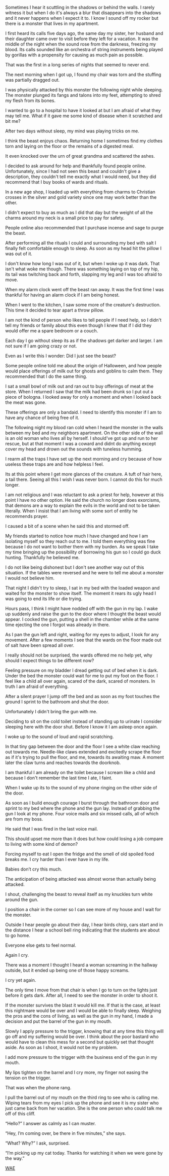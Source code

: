 Sometimes I hear it scuttling in the shadows or behind the walls. I rarely witness it but when I do it's always a blur that disappears into the shadows and it never happens when I expect it to. I know I sound off my rocker but there is a monster that lives in my apartment. 

I first heard its calls five days ago, the same day my sister, her husband and their daughter came over to visit before they left for a vacation. It was the middle of the night when the sound rose from the darkness, freezing my blood. Its calls sounded like an orchestra of string instruments being played by gorillas with a propensity for causing as much pain as possible. 

That was the first in a long series of nights that seemed to never end. 

The next morning when I got up, I found my chair was torn and the stuffing was partially dragged out. 

I was physically attacked by this monster the following night while sleeping. The monster plunged its fangs and talons into my feet, attempting to shred my flesh from its bones. 

I wanted to go to a hospital to have it looked at but I am afraid of what they may tell me. What if it gave me some kind of disease when it scratched and bit me?

After two days without sleep, my mind was playing tricks on me. 

I think the beast enjoys chaos. Returning home I sometimes find my clothes torn and laying on the floor or the remains of a digested meal. 

It even knocked over the urn of great grandma and scattered the ashes.

I decided to ask around for help and thankfully found people online. Unfortunately, since I had not seen this beast and couldn't give a description, they couldn't tell me exactly what I would need, but they did recommend that I buy books of wards and rituals. 

In a new age shop, I loaded up with everything from charms to Christian crosses in the silver and gold variety since one may work better than the other. 

I didn't expect to buy as much as I did that day but the weight of all the charms around my neck is a small price to pay for safety.

People online also recommended that I purchase incense and sage to purge the beast.

After performing all the rituals I could and surrounding my bed with salt I finally felt comfortable enough to sleep. As soon as my head hit the pillow I was out of it. 

I don't know how long I was out of it, but when I woke up it was dark. That isn't what woke me though. There was something laying on top of my hip, its tail was twitching back and forth, slapping my leg and I was too afraid to move.

When my alarm clock went off the beast ran away. It was the first time I was thankful for having an alarm clock if I am being honest.

When I went to the kitchen, I saw some more of the creature's destruction. This time it decided to tear apart a throw pillow.

I am not the kind of person who likes to tell people if I need help, so I didn't tell my friends or family about this even though I knew that if I did they would offer me a spare bedroom or a couch.

Each day I go without sleep its as if the shadows get darker and larger. I am not sure if I am going crazy or not. 

Even as I write this I wonder: Did I just see the beast?

Some people online told me about the origin of Halloween, and how people would place offerings of milk out for ghosts and goblins to calm them. They recommended that I do the same thing.

I sat a small bowl of milk out and ran out to buy offerings of meat at the store. When I returned I saw that the milk had been drunk so I put out a piece of bologna. I looked away for only a moment and when I looked back the meat was gone. 

These offerings are only a bandaid. I need to identify this monster if I am to have any chance of being free of it.

The following night my blood ran cold when I heard the monster in the walls between my bed and my neighbors apartment. On the other side of the wall is an old woman who lives all by herself. I should've got up and run to her rescue, but at that moment I was a coward and didnt do anything except cover my head and drown out the sounds with tuneless humming. 

I rearm all the traps I have set up the next morning and cry because of how useless these traps are and how helpless I feel.

Its at this point where I get more glances of the creature. A tuft of hair here, a tail there. Seeing all this I wish I was never born. I cannot do this for much longer.

I am not religious and I was reluctant to ask a priest for help, however at this point I have no other option. He said the church no longer does exorcisms, that demons are a way to explain the evils in the world and not to be taken literally. When I insist that I am living with some sort of entity he recommends prayer.

I caused a bit of a scene when he said this and stormed off.

My friends started to notice how much I have changed and how I am isolating myself so they reach out to me. I told them everything was fine because I do not want to bother them with my burden. As we speak I take my time bringing up the possibility of borrowing his gun so I could go duck hunting. Thankfully he believed me. 

I do not like being dishonest but I don't see another way out of this situation. If the tables were reversed and he were to tell me about a monster I would not believe him. 

That night I didn't try to sleep, I sat in my bed with the loaded weapon and waited for the monster to show itself. The moment it rears its ugly head I was going to end its life or die trying.

Hours pass, I think I might have nodded off with the gun in my lap. I wake up suddenly and raise the gun to the door where I thought the beast would appear. I cocked the gun, putting a shell in the chamber while at the same time ejecting the one I forgot was already in there.

As I pan the gun left and right, waiting for my eyes to adjust, I look for any movement. After a few moments I see that the wards on the floor made out of salt have been spread all over. 

I really should not be surprised, the wards offered me no help yet, why should I expect things to be different now?

Feeling pressure on my bladder I dread getting out of bed when it is dark. Under the bed the monster could wait for me to put my foot on the floor. I feel like a child all over again, scared of the dark, scared of monsters. In truth I am afraid of everything.

After a silent prayer I jump off the bed and as soon as my foot touches the ground I sprint to the bathroom and shut the door.

Unfortunately I didn't bring the gun with me.

Deciding to sit on the cold toilet instead of standing up to urinate I consider sleeping here with the door shut. Before I know it I am asleep once again.

I woke up to the sound of loud and rapid scratching.

In that tiny gap between the door and the floor I see a white claw reaching out towards me. Needle-like claws extended and excitedly scrape the floor as if it's trying to pull the floor, and me, towards its awaiting maw. A moment later the claw turns and reaches towards the doorknob. 

I am thankful I am already on the toilet because I scream like a child and because I don't remember the last time I ate, I faint.

When I wake up its to the sound of my phone ringing on the other side of the door.

As soon as I build enough courage I burst through the bathroom door and sprint to my bed where the phone and the gun lay. Instead of grabbing the gun I look at my phone. Four voice mails and six missed calls, all of which are from my boss. 

He said that I was fired in the last voice mail.

This should upset me more than it does but how could losing a job compare to living with some kind of demon? 

Forcing myself to eat I open the fridge and the smell of old spoiled food breaks me. I cry harder than I ever have in my life. 

Babies don’t cry this much.

The anticipation of being attacked was almost worse than actually being attacked. 

I shout, challenging the beast to reveal itself as my knuckles turn white around the gun.

I position a chair in the corner so I can see more of my house and I wait for the monster. 

Outside I hear people go about their day, I hear birds chirp, cars start and in the distance I hear a school bell ring indicating that the students are about to go home.

Everyone else gets to feel normal.

Again I cry.

There was a moment I thought I heard a woman screaming in the hallway outside, but it ended up being one of those happy screams.

I cry yet again. 

The only time I move from that chair is when I go to turn on the lights just before it gets dark. After all, I need to see the monster in order to shoot it.

If the monster survives the blast it would kill me. If that is the case, at least this nightmare would be over and I would be able to finally sleep. Weighing the pros and the cons of living, as well as the gun in my hand, I made a decision and put the barrel of the gun in my mouth.

Slowly I apply pressure to the trigger, knowing that at any time this thing will go off and my suffering would be over. I think about the poor bastard who would have to clean this mess for a second but quickly set that thought aside. As soon as I shoot, it would not be my problem.

I add more pressure to the trigger with the business end of the gun in my mouth.

My lips tighten on the barrel and I cry more, my finger not easing the tension on the trigger.

That was when the phone rang.

I pull the barrel out of my mouth on the third ring to see who is calling me. Wiping tears from my eyes I pick up the phone and see it is my sister who just came back from her vacation. She is the one person who could talk me off of this cliff.

“Hello?” I answer as calmly as I can muster.

“Hey, I’m coming over, be there in five minutes,” she says. 

“What? Why?” I ask, surprised.

“I’m picking up my cat today. Thanks for watching it when we were gone by the way.”

[WAE](https://www.reddit.com/r/WhisperAlleyEchos/)